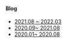 

#### Blog
- [2021.08 ~ 2022.03](https://velog.io/@moonheekim0118)
- [2020.09~ 2021.08 ](https://mooneedev.netlify.app/)
- [2020.01~ 2020.08](https://moonheekim-code.tistory.com/)


